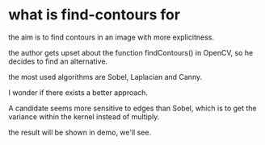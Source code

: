 # what is find-contours for
 the aim is to find contours in an image with more explicitness. 
 
 the author gets upset about the function findContours() in OpenCV, so he decides to find an alternative.

the most used algorithms are Sobel, Laplacian and Canny.

I wonder if there exists a better approach.

A candidate seems more sensitive to edges than Sobel, which is to get the variance within the kernel instead of multiply.

the result will be shown in demo, we'll see.